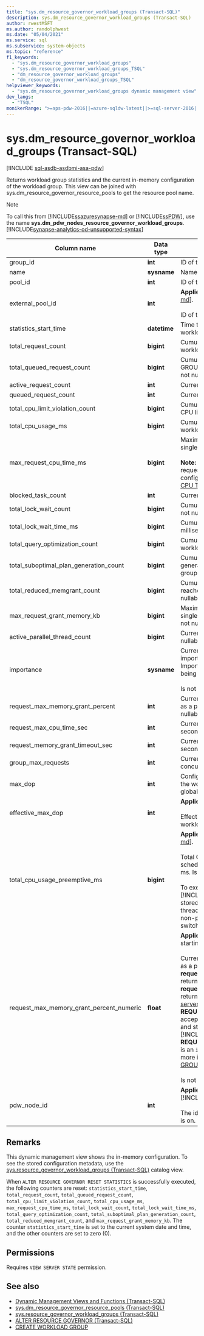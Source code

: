 ```yaml
---
title: "sys.dm_resource_governor_workload_groups (Transact-SQL)"
description: sys.dm_resource_governor_workload_groups (Transact-SQL)
author: rwestMSFT
ms.author: randolphwest
ms.date: "05/04/2021"
ms.service: sql
ms.subservice: system-objects
ms.topic: "reference"
f1_keywords:
  - "sys.dm_resource_governor_workload_groups"
  - "sys.dm_resource_governor_workload_groups_TSQL"
  - "dm_resource_governor_workload_groups"
  - "dm_resource_governor_workload_groups_TSQL"
helpviewer_keywords:
  - "sys.dm_resource_governor_workload_groups dynamic management view"
dev_langs:
  - "TSQL"
monikerRange: ">=aps-pdw-2016||=azure-sqldw-latest||>=sql-server-2016||>=sql-server-linux-2017||=azuresqldb-mi-current"
---
```

# sys.dm_resource_governor_workload_groups (Transact-SQL)
[!INCLUDE [sql-asdb-asdbmi-asa-pdw](../../includes/applies-to-version/sql-asdb-asdbmi-asa-pdw.md)]

  Returns workload group statistics and the current in-memory configuration of the workload group. This view can be joined with sys.dm_resource_governor_resource_pools to get the resource pool name.  
  
> [!NOTE]  
>  To call this from [!INCLUDE[ssazuresynapse-md](../../includes/ssazuresynapse-md.md)] or [!INCLUDE[ssPDW](../../includes/sspdw-md.md)], use the name **sys.dm_pdw_nodes_resource_governor_workload_groups**. [!INCLUDE[synapse-analytics-od-unsupported-syntax](../../includes/synapse-analytics-od-unsupported-syntax.md)] 
  
|Column name|Data type|Description|  
|-----------------|---------------|-----------------|  
|group_id|**int**|ID of the workload group. Is not nullable.|  
|name|**sysname**|Name of the workload group. Is not nullable.|  
|pool_id|**int**|ID of the resource pool. Is not nullable.|  
|external_pool_id|**int**|**Applies to**: Starting with [!INCLUDE[sssql16-md](../../includes/sssql16-md.md)].<br /><br /> ID of the external resource pool. Is not nullable.|  
|statistics_start_time|**datetime**|Time that statistics collection was reset for the workload group. Is not nullable.|  
|total_request_count|**bigint**|Cumulative count of completed requests in the workload group. Is not nullable.|  
|total_queued_request_count|**bigint**|Cumulative count of requests queued after the GROUP_MAX_REQUESTS limit was reached. Is not nullable.|  
|active_request_count|**int**|Current request count. Is not nullable.|  
|queued_request_count|**int**|Current queued request count. Is not nullable.|  
|total_cpu_limit_violation_count|**bigint**|Cumulative count of requests exceeding the CPU limit. Is not nullable.|  
|total_cpu_usage_ms|**bigint**|Cumulative CPU usage, in milliseconds, by this workload group. Is not nullable.|  
|max_request_cpu_time_ms|**bigint**|Maximum CPU usage, in milliseconds, for a single request. Is not nullable.<br /><br /> **Note:** This is a measured value, unlike request_max_cpu_time_sec, which is a configurable setting. For more information, see [CPU Threshold Exceeded Event Class](../../relational-databases/event-classes/cpu-threshold-exceeded-event-class.md).|  
|blocked_task_count|**int**|Current count of blocked tasks. Is not nullable.|  
|total_lock_wait_count|**bigint**|Cumulative count of lock waits that occurred. Is not nullable.|  
|total_lock_wait_time_ms|**bigint**|Cumulative sum of elapsed time, in milliseconds, a lock is held. Is not nullable.|  
|total_query_optimization_count|**bigint**|Cumulative count of query optimizations in this workload group. Is not nullable.|  
|total_suboptimal_plan_generation_count|**bigint**|Cumulative count of suboptimal plan generations that occurred in this workload group due to memory pressure. Is not nullable.|  
|total_reduced_memgrant_count|**bigint**|Cumulative count of memory grants that reached the maximum query size limit. Is not nullable.|  
|max_request_grant_memory_kb|**bigint**|Maximum memory grant size, in kilobytes, of a single request since the statistics were reset. Is not nullable.|  
|active_parallel_thread_count|**bigint**|Current count of parallel thread usage. Is not nullable.|  
|importance|**sysname**|Current configuration value for the relative importance of a request in this workload group. Importance is one of the following, with Medium being the default: Low, Medium, or High.<br /><br /> Is not nullable.|  
|request_max_memory_grant_percent|**int**|Current setting for the maximum memory grant, as a percentage, for a single request. Is not nullable.|  
|request_max_cpu_time_sec|**int**|Current setting for maximum CPU use limit, in seconds, for a single request. Is not nullable.|  
|request_memory_grant_timeout_sec|**int**|Current setting for memory grant time-out, in seconds, for a single request. Is not nullable.|  
|group_max_requests|**int**|Current setting for the maximum number of concurrent requests. Is not nullable.|  
|max_dop|**int**|Configured maximum degree of parallelism for the workload group. The default value, 0, uses global settings. Is not nullable.| 
|effective_max_dop|**int**|**Applies to**: Starting with [!INCLUDE[ssSQL11](../../includes/sssql11-md.md)].<br /><br />Effective maximum degree of parallelism for the workload group. Is not nullable.| 
|total_cpu_usage_preemptive_ms|**bigint**|**Applies to**: Starting with [!INCLUDE[sssql16-md](../../includes/sssql16-md.md)].<br /><br />Total CPU time used while in preemptive mode scheduling for the workload group, measured in ms. Is not nullable.<br /><br />To execute code that is outside [!INCLUDE[ssNoVersion](../../includes/ssnoversion-md.md)] (for example, extended stored procedures and distributed queries), a thread has to execute outside the control of the non-preemptive scheduler. To do this, a worker switches to preemptive mode.| 
|request_max_memory_grant_percent_numeric|**float**|**Applies to**: [!INCLUDE[ssazuremi_md](../../includes/ssazuremi_md.md)] and starting with [!INCLUDE[sql-server-2019](../../includes/sssql19-md.md)].<br /><br />Current setting for the maximum memory grant, as a percentage, for a single request. Similar to **request_max_memory_grant_percent**, which returns an `integer`, **request_max_memory_grant_percent_numeric** returns a `float`. Starting with [!INCLUDE[sql-server-2019](../../includes/sssql19-md.md)], the parameter **REQUEST_MAX_MEMORY_GRANT_PERCENT** accepts values with a possible range of 0-100 and stores them as the `float` data type. Prior to [!INCLUDE[sql-server-2019](../../includes/sssql19-md.md)], **REQUEST_MAX_MEMORY_GRANT_PERCENT** is an `integer` with possible range of 1-100. For more information, see [CREATE WORKLOAD GROUP](../../t-sql/statements/create-workload-group-transact-sql.md).<BR><BR>Is not nullable.| 
|pdw_node_id|**int**|**Applies to**: [!INCLUDE[ssazuresynapse-md](../../includes/ssazuresynapse-md.md)], [!INCLUDE[ssPDW](../../includes/sspdw-md.md)]<br /><br /> The identifier for the node that this distribution is on.|  
  
## Remarks  
 This dynamic management view shows the in-memory configuration. To see the stored configuration metadata, use the [sys.resource_governor_workload_groups &#40;Transact-SQL&#41;](../../relational-databases/system-catalog-views/sys-resource-governor-workload-groups-transact-sql.md) catalog view.  
  
 When `ALTER RESOURCE GOVERNOR RESET STATISTICS` is successfully executed, the following counters are reset: `statistics_start_time`, `total_request_count`, `total_queued_request_count`, `total_cpu_limit_violation_count`, `total_cpu_usage_ms`, `max_request_cpu_time_ms`, `total_lock_wait_count`, `total_lock_wait_time_ms`, `total_query_optimization_count`, `total_suboptimal_plan_generation_count`, `total_reduced_memgrant_count`, and `max_request_grant_memory_kb`. The counter `statistics_start_time` is set to the current system date and time, and the other counters are set to zero (0).  
  
## Permissions  
 Requires `VIEW SERVER STATE` permission.  
  
## See also  
 - [Dynamic Management Views and Functions &#40;Transact-SQL&#41;](~/relational-databases/system-dynamic-management-views/system-dynamic-management-views.md)   
 - [sys.dm_resource_governor_resource_pools &#40;Transact-SQL&#41;](../../relational-databases/system-dynamic-management-views/sys-dm-resource-governor-resource-pools-transact-sql.md)   
 - [sys.resource_governor_workload_groups &#40;Transact-SQL&#41;](../../relational-databases/system-catalog-views/sys-resource-governor-workload-groups-transact-sql.md)   
 - [ALTER RESOURCE GOVERNOR &#40;Transact-SQL&#41;](../../t-sql/statements/alter-resource-governor-transact-sql.md)  
 - [CREATE WORKLOAD GROUP](../../t-sql/statements/create-workload-group-transact-sql.md)
  
